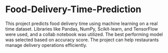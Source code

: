 # Food-Delivery-Time-Prediction
This project predicts food delivery time using machine learning on a real time dataset. Libraries like Pandas, NumPy, Scikit-learn, and TensorFlow were used, and a collab notebook was utilized. The best performing model was selected based on accuracy score. The project can help restaurants manage delivery operations efficiently. 
